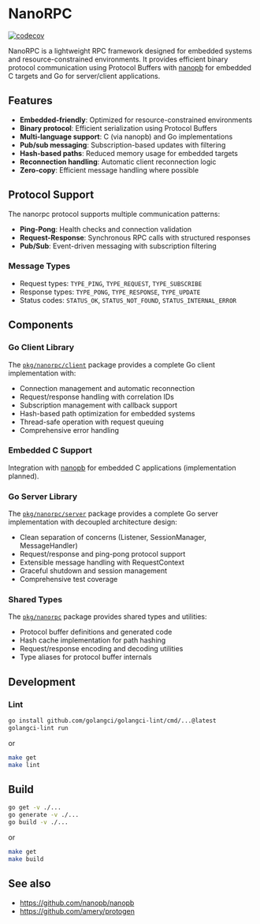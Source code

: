 # NanoRPC

[![codecov][codecov-badge]][codecov-url]

NanoRPC is a lightweight RPC framework designed for embedded systems and
resource-constrained environments. It provides efficient binary protocol
communication using Protocol Buffers with [nanopb][nanopb-url] for embedded
C targets and Go for server/client applications.

## Features

- **Embedded-friendly**: Optimized for resource-constrained environments
- **Binary protocol**: Efficient serialization using Protocol Buffers
- **Multi-language support**: C (via nanopb) and Go implementations
- **Pub/sub messaging**: Subscription-based updates with filtering
- **Hash-based paths**: Reduced memory usage for embedded targets
- **Reconnection handling**: Automatic client reconnection logic
- **Zero-copy**: Efficient message handling where possible

## Protocol Support

The nanorpc protocol supports multiple communication patterns:

- **Ping-Pong**: Health checks and connection validation
- **Request-Response**: Synchronous RPC calls with structured responses
- **Pub/Sub**: Event-driven messaging with subscription filtering

### Message Types

- Request types: `TYPE_PING`, `TYPE_REQUEST`, `TYPE_SUBSCRIBE`
- Response types: `TYPE_PONG`, `TYPE_RESPONSE`, `TYPE_UPDATE`
- Status codes: `STATUS_OK`, `STATUS_NOT_FOUND`, `STATUS_INTERNAL_ERROR`

## Components

### Go Client Library

The [`pkg/nanorpc/client`](pkg/nanorpc/client/) package provides a complete Go
client implementation with:

- Connection management and automatic reconnection
- Request/response handling with correlation IDs
- Subscription management with callback support
- Hash-based path optimization for embedded systems
- Thread-safe operation with request queuing
- Comprehensive error handling

### Embedded C Support

Integration with [nanopb][nanopb-url] for embedded C applications
(implementation planned).

### Go Server Library

The [`pkg/nanorpc/server`](pkg/nanorpc/server/) package provides a complete Go
server implementation with decoupled architecture design:

- Clean separation of concerns (Listener, SessionManager, MessageHandler)
- Request/response and ping-pong protocol support
- Extensible message handling with RequestContext
- Graceful shutdown and session management
- Comprehensive test coverage

### Shared Types

The [`pkg/nanorpc`](pkg/nanorpc/) package provides shared types and utilities:

- Protocol buffer definitions and generated code
- Hash cache implementation for path hashing
- Request/response encoding and decoding utilities
- Type aliases for protocol buffer internals

## Development

### Lint

```sh
go install github.com/golangci/golangci-lint/cmd/...@latest
golangci-lint run
```

or

```sh
make get
make lint
```

## Build

```sh
go get -v ./...
go generate -v ./...
go build -v ./...
```

or

```sh
make get
make build
```

## See also

- <https://github.com/nanopb/nanopb>
- <https://github.com/amery/protogen>

[codecov-badge]: https://codecov.io/gh/amery/nanorpc/branch/main/graph/badge.svg
[codecov-url]: https://codecov.io/gh/amery/nanorpc
[nanopb-url]: https://github.com/nanopb/nanopb

